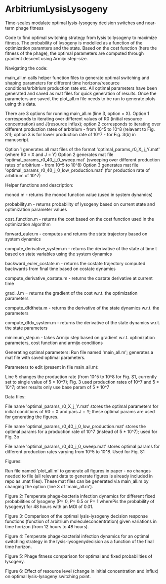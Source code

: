 # ArbitriumLysisLysogeny

Time-scales modulate optimal lysis-lysogeny decision switches and near-term phage fitness

Code to find optimal switching strategy from lysis to lysogeny to maximize fitness. The probability of lysogeny is modelled as a function of the optimization paramters and the state. Based on the cost function (here the fitness of the phage), the optimal parameters are computed through gradient descent using Armijo step-size. 

Navigating the code:

main_all.m calls helper function files to generate optimal switching and shaping parameters for different time horizons/resource conditions/arbitrium production rate etc. All optimal parameters have been generated and saved as mat files for quick generation of results. Once the parameters are saved, the plot_all.m file needs to be run to generate plots using this data. 

There are 3 options for running main_all.m (line 3, option = X). Option 1 corresponds to iterating over different values of R0 (initial resource concentration) and J(resource influx); option 2 corresponds to iterating over different production rates of arbitrium - from 10^5 to 10^8 (relavant to Fig. S1); option 3 is for lower production rate of 10^7 - for Fig. 3(b) in manuscript.

Option 1 generates all mat files of the format 'optimal_params_r0_X_j_Y.mat' (where R0 = X and J = Y) 
Option 2 generates mat file 'optimal_params_r0_40_j_0_sweep.mat' (sweeping over different production rates of arbitrium - from 10^5 to 10^8)
Option 3 generates mat file 'optimal_params_r0_40_j_0_low_production.mat' (for production rate of arbitrium of 10^7)


Helper functions and description:

monod.m - returns the monod function value (used in system dynamics)

probability.m - returns probability of lysogeny based on current state and optimization parameter values

cost_function.m - returns the cost based on the cost function used in the optimization algorithm

forward_euler.m - computes and returns the state trajectory based on system dynamics

compute_derivative_system.m - returns the derivative of the state at time t based on state variables using the system dynamics

backward_euler_costate.m - returns the costate trajectory computed backwards from final time based on costate dynamics

compute_derivative_costate.m - returns the costate derivative at current time

grad_J.m = returns the gradient of the cost w.r.t. the optimization parameters

compute_dfdtheta.m - returns the derivative of the state dynamics w.r.t. the parameters

compute_dfdx_system.m - returns the derivative of the state dynamics w.r.t. the state parameters

minimum_step.m - takes Armijo step based on gradient w.r.t. optimization parameters, cost function and armijo conditions
 

Generating optimal parameters:
Run file named 'main_all.m'; generates a mat file with saved optimal parameters. 

Parameters to edit (present in file main_all.m): 

Line 5 changes the production rate (from 10^5 to 10^8 for Fig. S1, currently set to single value of 5 * 10^7); Fig. 3 used production rates of 10^7 and 5 * 10^7; other results only use base param of 5 * 10^7

Data files:

File name 'optimal_params_r0_X_j_Y.mat' stores the optimal parameters for initial conditions of R0 = X and pars.J = Y; these optimal params are used for generating the figures. 

File name 'optimal_params_r0_40_j_0_low_production.mat' stores the optimal params for a production rate of 10^7 (instead of 5 * 10^7); used for Fig. 3b

File name 'optimal_params_r0_40_j_0_sweep.mat' stores optimal params for different production rates varying from 10^5 to 10^8. Used for Fig. S1

 
Figures:

Run file named 'plot_all.m' to generate all figures in paper - no changes needed to file (all relevant data to generate figures is already included in repo as .mat files). These mat files can be generated via main_all.m by changing the option (line 3 of 'main_all.m'). 

Figure 2:
Temperate phage-bacteria infection dynamics for different fixed probabilities of lysogeny (P= 0, P= 0.5 or P= 1 wherePis the probability of lysogeny) for 48 hours with an MOI of 0.01. 

Figure 3:
Comparison  of  the  optimal  lysis-lysogeny  decision  response  functions  (function  of  arbitrium  moleculeconcentration)  given  variations  in  time  horizon  (from  12  hours  to  48  hours).

Figure 4:
Temperate  phage-bacterial  infection  dynamics  for  an  optimal  switching  strategy  in  the  lysis-lysogenydecision as a function of the final time horizon. 

Figure 5:
Phage  fitness  comparison  for  optimal  and  fixed  probabilities  of  lysogeny. 

Figure 6:
Effect  of  resource  level  (change  in  initial  concentration  and  influx)  on  optimal  lysis-lysogeny  switching point. 



